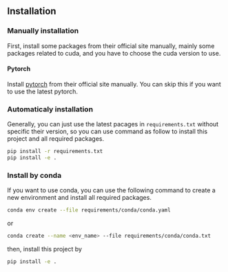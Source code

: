 ## Installation

### Manually installation

First, install some packages from their official site manually, mainly some packages related to cuda, and you have to choose the cuda version to use. 

#### Pytorch

Install [pytorch](https://pytorch.org/get-started/locally/) from their official site manually. You can skip this if you want to use the latest pytorch.

### Automaticaly installation

Generally, you can just use the latest pacages in `requirements.txt` without specific their version, so you can use command as follow to install this project and all required packages.

```bash
pip install -r requirements.txt
pip install -e .
```

### Install by conda

If you want to use conda, you can use the following command to create a new environment and install all required packages.

```bash
conda env create --file requirements/conda/conda.yaml
```

or

```bash
conda create --name <env_name> --file requirements/conda/conda.txt
```

then, install this project by

```bash
pip install -e .
```
